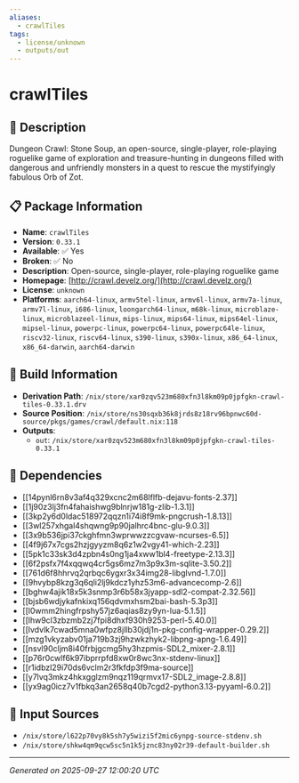 ```yaml
---
aliases:
  - crawlTiles
tags:
  - license/unknown
  - outputs/out
---
```


# crawlTiles

## 📝 Description

Dungeon Crawl: Stone Soup, an open-source, single-player, role-playing
roguelike game of exploration and treasure-hunting in dungeons filled
with dangerous and unfriendly monsters in a quest to rescue the
mystifyingly fabulous Orb of Zot.


## 📋 Package Information

- **Name**: `crawlTiles`
- **Version**: `0.33.1`
- **Available**: ✅ Yes
- **Broken**: ✅ No
- **Description**: Open-source, single-player, role-playing roguelike game
- **Homepage**: [http://crawl.develz.org/](http://crawl.develz.org/)
- **License**: `unknown`
- **Platforms**: `aarch64-linux`, `armv5tel-linux`, `armv6l-linux`, `armv7a-linux`, `armv7l-linux`, `i686-linux`, `loongarch64-linux`, `m68k-linux`, `microblaze-linux`, `microblazeel-linux`, `mips-linux`, `mips64-linux`, `mips64el-linux`, `mipsel-linux`, `powerpc-linux`, `powerpc64-linux`, `powerpc64le-linux`, `riscv32-linux`, `riscv64-linux`, `s390-linux`, `s390x-linux`, `x86_64-linux`, `x86_64-darwin`, `aarch64-darwin`

## 🔧 Build Information

- **Derivation Path**: `/nix/store/xar0zqv523m680xfn3l8km09p0jpfgkn-crawl-tiles-0.33.1.drv`
- **Source Position**: `/nix/store/ns30sqxb36k8jrds8z18rv96bpnwc60d-source/pkgs/games/crawl/default.nix:118`
- **Outputs**:
  - `out`:  `/nix/store/xar0zqv523m680xfn3l8km09p0jpfgkn-crawl-tiles-0.33.1`

## 🔗 Dependencies

- [[14pynl6rn8v3af4q329xcnc2m68lflfb-dejavu-fonts-2.37]]
- [[1j90z3lj3fn4fahaishwg9blnrjw181g-zlib-1.3.1]]
- [[3kp2y6d0ldac518972qqzn1i74i8f9mk-pngcrush-1.8.13]]
- [[3wl257xhgal4shqwng9p90jalhrc4bnc-glu-9.0.3]]
- [[3x9b536jpi37ckghfmn3wprwwzzcgvaw-ncurses-6.5]]
- [[4f9j67x7cgs2hzjgyyzm8q6z1w2vgy41-which-2.23]]
- [[5pk1c33sk3d4zpbn4s0ng1ja4xww1bl4-freetype-2.13.3]]
- [[6f2psfx7f4xqqwq4cr5gs6mz7m3p9x3m-sqlite-3.50.2]]
- [[761d6f8hhrvq2qrbqc6ygxr3x34img28-libglvnd-1.7.0]]
- [[9hvybp8kzg3q6qli2lj9kdcz1yhz53m6-advancecomp-2.6]]
- [[bghw4ajik18x5k3snmp3r6b58x3jyapp-sdl2-compat-2.32.56]]
- [[bjsb6wdjykafnkixq156qdvmxhsm2bai-bash-5.3p3]]
- [[l0wmm2hingfrpshy57jz6aqias8zy9yn-lua-5.1.5]]
- [[lhw9cl3zbzmb2zj7fpi8dhxf930h9253-perl-5.40.0]]
- [[lvdvlk7cwad5mna0wfpz8jllb30jdj1n-pkg-config-wrapper-0.29.2]]
- [[mzg1vkyzabv01ja719b3zj9hzwkzhyk2-libpng-apng-1.6.49]]
- [[nsvl90cljm8i40frbjgcmg5hy3hzpmis-SDL2_mixer-2.8.1]]
- [[p76r0cwlf6k97ibprrpfd8xw0r8wc3nx-stdenv-linux]]
- [[r1idbzl29i70ds6vclm2r3fkfdp3f9ma-source]]
- [[y7lvq3mkz4hkxgglzm9nqz119qrmvx17-SDL2_image-2.8.8]]
- [[yx9ag0icz7v1fbkq3an2658q40b7cgd2-python3.13-pyyaml-6.0.2]]

## 📁 Input Sources

- `/nix/store/l622p70vy8k5sh7y5wizi5f2mic6ynpg-source-stdenv.sh`
- `/nix/store/shkw4qm9qcw5sc5n1k5jznc83ny02r39-default-builder.sh`

---
*Generated on 2025-09-27 12:00:20 UTC*
